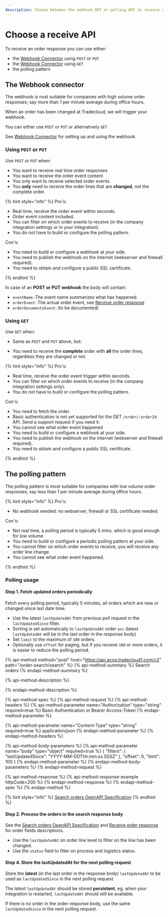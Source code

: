 ```yaml
---
description: Choose between the webhook API or polling API to receive an order response
---
```


# Choose a receive API

To receive an order response you can use either:

* the [Webhook Connector](https://tradecloud.gitbook.io/connectors/webhook-connector) using `POST` or `PUT`
* the [Webhook Connector](https://tradecloud.gitbook.io/connectors/webhook-connector) using `GET`
* the polling pattern

## The Webhook connector

The webhook is nost suitable for companies with high volume order responses; say more than 1 per minute average during office hours.

When an order has been changed at Tradecloud, we will trigger your webhook.

You can either use `POST` or `PUT` or alternatively `GET`

See [Webhook Connector](https://tradecloud.gitbook.io/connectors/webhook-connector) for setting up and using the webhook.

### Using `POST` or `PUT`

Use `POST` or `PUT` when:

* You want to receive real time order responses
* You want to receive the order event content
* You only want to receive selected order events
* You **only** need to receive the order lines that are **changed**, not the complete order.

{% hint style="info" %}
Pro's:

* Real time, receive the order event within seconds.
* Order event content included.
* You can filter on which order events to receive (in the company integration settings or in your integration).
* You do not have to build or configure the polling pattern.

Con's:

* You need to build or configure a webhook at your side.
* You need to publish the webhook on the internet (webserver and firewall required).
* You need to obtain and configure a public SSL certificate.

{% endhint %}

In case of an **POST or PUT webhook** the body will contain:

* `eventName:`The event name summarizes what has happened.
* `orderEvent`: The actual order event, see [Receive order response](README.md)
* `orderDocumentsEvent`: \(to be documented\)

### Using `GET`

Use `GET` when:

* Same as `POST` and `PUT` above, but:

* You need to receive the **complete** order with **all** the order lines, regardless they are changed or not.

{% hint style="info" %}
Pro's:

* Real time, receive the order event trigger within seconds.
* You can filter on which order events to receive (in the company integration settings only).
* You do not have to build or configure the polling pattern.

Con's:

* You need to fetch the order.
* Basic authentication is not yet supported for the GET `/order/:orderId` API. Send a support request if you need it.
* You cannot see what order event happened
* You need to build or configure a webhook at your side.
* You need to publish the webhook on the internet (webserver and firewall required).
* You need to obtain and configure a public SSL certificate.

{% endhint %}

## The polling pattern

The polling pattern is most suitable for companies with low volume order responses; say less than 1 per minute average during office hours.

{% hint style="info" %}
Pro's:

* No webhook needed: no webserver, firewall or SSL certificate needed.

Con's:

* Not real time, a polling period is typically 5 mins. which is good enough for low volume.
* You need to build or configure a periodic polling pattern at your side.
* You cannot filter on which order events to receive, you will receive any order line change.
* You cannot see what order event happened.

{% endhint %}

### Polling usage

#### Step 1. Fetch updated orders periodically

Fetch every polling period, typically 5 minutes, all orders which are new or changed since last date time.

* Use the latest `lastUpdatedAt` from previous poll request in the `lastUpdatedSince` filter.
* Sorting is set automatically to `lastUpdatedAt` order `asc` (latest `lastUpdatedAt` will be in the last order in the response body)
* Set `limit` to the maximum of `100` orders.
* Optionally use `offset` for paging, but if you receive `100` or more orders, it is easier to reduce the polling period.

{% api-method method="post" host="https://api.accp.tradecloud1.com/v2" path="/order-search/search" %}
{% api-method-summary %}
Search orders
{% endapi-method-summary %}

{% api-method-description %}

{% endapi-method-description %}

{% api-method-spec %}
{% api-method-request %}
{% api-method-headers %}
{% api-method-parameter name="Authorization" type="string" required=true %}
Basic Authentication or Bearer Access-Token
{% endapi-method-parameter %}

{% api-method-parameter name="Content-Type" type="string" required=true %}
application/json
{% endapi-method-parameter %}
{% endapi-method-headers %}

{% api-method-body-parameters %}
{% api-method-parameter name="body" type="object" required=true %}
{
  "filters": {
    "lastUpdatedSince": "YYYY-MM-DDThh:mm:ss.SSSZ"
  },
  "offset": 0,
  "limit": 100
}
{% endapi-method-parameter %}
{% endapi-method-body-parameters %}
{% endapi-method-request %}

{% api-method-response %}
{% api-method-response-example httpCode=200 %}
{% endapi-method-response %}
{% endapi-method-spec %}
{% endapi-method %}

{% hint style="info" %}
[Search orders OpenAPI Specification](https://swagger-ui.accp.tradecloud1.com/?url=https://api.accp.tradecloud1.com/v2/order-search/specs.yaml#/order-search/searchRoute)
{% endhint %}

#### Step 2. Process the orders in the search response body

See the [Search orders OpenAPI Specification](https://swagger-ui.accp.tradecloud1.com/?url=https://api.accp.tradecloud1.com/v2/order-search/specs.yaml#/order-search/searchRoute) and [Receive order response](README.md) for order fields descriptions.

* Use the `lastUpdatedAt` on order line level to filter on the line has been changed.
* Use the `status` field to filter on process and logistics status.

#### Step 4. Store the lastUpdatedAt for the next polling request

Store the **latest** (in the last order in the response body) `lastUpdatedAt` to be used as `lastUpdatedSince` in the next polling request.

The latest `lastUpdatedAt` should be stored **persistent**, eg. when your integration is restarted,  `lastUpdatedAt` should still be available.

If there is no order in the order response body, use the same `lastUpdatedSince` in the next polling request.
